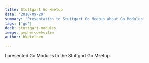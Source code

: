 ```yaml
---
title: Stuttgart Go Meetup
date: '2018-09-20'
summary: 'Presentation to Stuttgart Go Meetup about Go Modules'
tags: ['go']
deck: stuttgart-modules
image: gophercowboy2sm 
author: bketelsen

---
```


I presented Go Modules to the Stuttgart Go Meetup.
